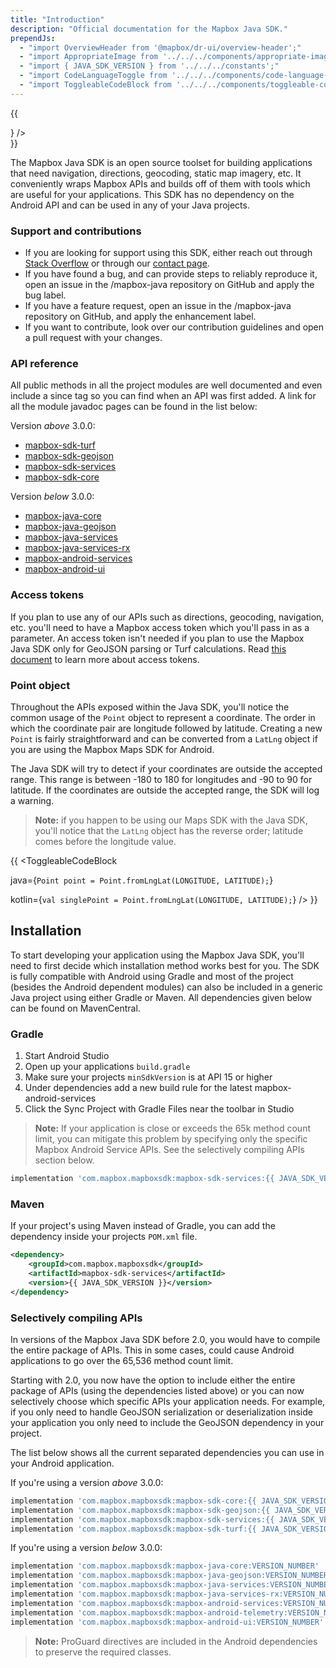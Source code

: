 ```yaml
---
title: "Introduction"
description: "Official documentation for the Mapbox Java SDK."
prependJs:
  - "import OverviewHeader from '@mapbox/dr-ui/overview-header';"
  - "import AppropriateImage from '../../../components/appropriate-image';"
  - "import { JAVA_SDK_VERSION } from '../../../constants';"
  - "import CodeLanguageToggle from '../../../components/code-language-toggle';"
  - "import ToggleableCodeBlock from '../../../components/toggleable-code-block';"
---
```


{{
  <div className="mb24">
    <OverviewHeader 
      features={[
        "Directions",
        "Geocoding",
        "Map Matching",
        "Directions Matrix",
        "Optimization"
      ]}
      title="Java SDK for Android"
      version={JAVA_SDK_VERSION}
      changelogLink="https://github.com/mapbox/mapbox-java/blob/master/CHANGELOG.md"
      ghLink="https://github.com/mapbox/mapbox-java"
      image={<AppropriateImage imageId="overviewServicesSdk" alt="Mobile devices displaying applications using the Mapbox Java SDK for Android." />}
    />
  </div>
}}

The Mapbox Java SDK is an open source toolset for building applications that need navigation, directions, geocoding, static map imagery, etc. It conveniently wraps Mapbox APIs and builds off of them with tools which are useful for your applications. This SDK has no dependency on the Android API and can be used in any of your Java projects.

### Support and contributions

- If you are looking for support using this SDK, either reach out through [Stack Overflow](https://stackoverflow.com/questions/tagged/mapbox+android) or through our [contact page](https://www.mapbox.com/contact/).
- If you have found a bug, and can provide steps to reliably reproduce it, open an issue in the /mapbox-java repository on GitHub and apply the bug label.
- If you have a feature request, open an issue in the /mapbox-java repository on GitHub, and apply the enhancement label.
- If you want to contribute, look over our contribution guidelines and open a pull request with your changes.

### API reference

All public methods in all the project modules are well documented and even include a since tag so you can find when an API was first added. A link for all the module javadoc pages can be found in the list below:

Version _above_ 3.0.0:
- [mapbox-sdk-turf](https://www.mapbox.com/android-docs/api/mapbox-java/libjava-turf/3.0.1/index.html)
- [mapbox-sdk-geojson](https://www.mapbox.com/android-docs/api/mapbox-java/libjava-geojson/3.0.1/index.html) 
- [mapbox-sdk-services](https://www.mapbox.com/android-docs/api/mapbox-java/libjava-services/3.0.1/index.html)
- [mapbox-sdk-core](https://www.mapbox.com/android-docs/api/mapbox-java/libjava-core/3.0.1/index.html)

Version _below_ 3.0.0:
- [mapbox-java-core](https://www.mapbox.com/android-docs/api/mapbox-java/libjava-geojson/2.2.10/index.html)
- [mapbox-java-geojson](https://www.mapbox.com/android-docs/api/mapbox-java/libjava-geojson/2.2.10/index.html)
- [mapbox-java-services](https://www.mapbox.com/android-docs/api/mapbox-java/libjava-services/2.2.10/index.html)
- [mapbox-java-services-rx](https://www.mapbox.com/android-docs/api/mapbox-java/libjava-services-rx/2.2.10/index.html)
- [mapbox-android-services](https://www.mapbox.com/android-docs/api/mapbox-java/libandroid-services/2.2.10/index.html)
- [mapbox-android-ui](https://www.mapbox.com/android-docs/api/mapbox-java/libandroid-ui/2.2.10/index.html)

### Access tokens

If you plan to use any of our APIs such as directions, geocoding, navigation, etc. you'll need to have a Mapbox access token which you'll pass in as a parameter. An access token isn't needed if you plan to use the Mapbox Java SDK only for GeoJSON parsing or Turf calculations. Read [this document](https://www.mapbox.com/help/create-api-access-token/) to learn more about access tokens.

### Point object

Throughout the APIs exposed within the Java SDK, you'll notice the common usage of the `Point` object to represent a coordinate. The order in which the coordinate pair are longitude followed by latitude. Creating a new `Point` is fairly straightforward and can be converted from a `LatLng` object if you are using the Mapbox Maps SDK for Android.

The Java SDK will try to detect if your coordinates are outside the accepted range. This range is between -180 to 180 for longitudes and -90 to 90 for latitude. If the coordinates are outside the accepted range, the SDK will log a warning.

> **Note:** if you happen to be using our Maps SDK with the Java SDK, you'll notice that the `LatLng` object has the reverse order; latitude comes before the longitude value.

{{
<CodeLanguageToggle id="location" />
<ToggleableCodeBlock

java={`
Point point = Point.fromLngLat(LONGITUDE, LATITUDE);
`}

kotlin={`
val singlePoint = Point.fromLngLat(LONGITUDE, LATITUDE);
`}
/>
}}


## Installation

To start developing your application using the Mapbox Java SDK, you'll need to first decide which installation method works best for you. The SDK is fully compatible with Android using Gradle and most of the project (besides the Android dependent modules) can also be included in a generic Java project using either Gradle or Maven. All dependencies given below can be found on MavenCentral.

### Gradle

1. Start Android Studio
2. Open up your applications `build.gradle`
3. Make sure your projects `minSdkVersion` is at API 15 or higher
4. Under dependencies add a new build rule for the latest mapbox-android-services
5. Click the Sync Project with Gradle Files near the toolbar in Studio

> **Note:** If your application is close or exceeds the 65k method count limit, you can mitigate this problem by specifying only the specific Mapbox Android Service APIs. See the selectively compiling APIs section below.

```groovy
implementation 'com.mapbox.mapboxsdk:mapbox-sdk-services:{{ JAVA_SDK_VERSION }}'
```

### Maven

If your project's using Maven instead of Gradle, you can add the dependency inside your projects `POM.xml` file.

```xml
<dependency>
    <groupId>com.mapbox.mapboxsdk</groupId>
    <artifactId>mapbox-sdk-services</artifactId>
    <version>{{ JAVA_SDK_VERSION }}</version>
</dependency>
```

### Selectively compiling APIs

In versions of the Mapbox Java SDK before 2.0, you would have to compile the entire package of APIs. This in some cases, could cause Android applications to go over the 65,536 method count limit.

Starting with 2.0, you now have the option to include either the entire package of APIs (using the dependencies listed above) or you can now selectively choose which specific APIs your application needs. For example, if you only need to handle GeoJSON serialization or deserialization inside your application you only need to include the GeoJSON dependency in your project.

The list below shows all the current separated dependencies you can use in your Android application.

If you're using a version _above_ 3.0.0:

```groovy
implementation 'com.mapbox.mapboxsdk:mapbox-sdk-core:{{ JAVA_SDK_VERSION }}'
implementation 'com.mapbox.mapboxsdk:mapbox-sdk-geojson:{{ JAVA_SDK_VERSION }}'
implementation 'com.mapbox.mapboxsdk:mapbox-sdk-services:{{ JAVA_SDK_VERSION }}'
implementation 'com.mapbox.mapboxsdk:mapbox-sdk-turf:{{ JAVA_SDK_VERSION }}'
```

If you're using a version _below_ 3.0.0:

```groovy
implementation 'com.mapbox.mapboxsdk:mapbox-java-core:VERSION_NUMBER'
implementation 'com.mapbox.mapboxsdk:mapbox-java-geojson:VERSION_NUMBER'
implementation 'com.mapbox.mapboxsdk:mapbox-java-services:VERSION_NUMBER'
implementation 'com.mapbox.mapboxsdk:mapbox-java-services-rx:VERSION_NUMBER'
implementation 'com.mapbox.mapboxsdk:mapbox-android-services:VERSION_NUMBER'
implementation 'com.mapbox.mapboxsdk:mapbox-android-telemetry:VERSION_NUMBER'
implementation 'com.mapbox.mapboxsdk:mapbox-android-ui:VERSION_NUMBER'
```

> **Note:** ProGuard directives are included in the Android dependencies to preserve the required classes.
